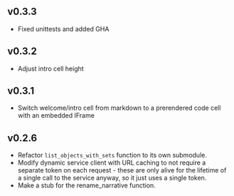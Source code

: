## v0.3.3
* Fixed unittests and added GHA

## v0.3.2
* Adjust intro cell height

## v0.3.1
* Switch welcome/intro cell from markdown to a prerendered code cell with an embedded IFrame

## v0.2.6
* Refactor `list_objects_with_sets` function to its own submodule.
* Modify dynamic service client with URL caching to not require a separate token on each request - these are only alive for the lifetime of a single call to the service anyway, so it just uses a single token.
* Make a stub for the rename_narrative function.
